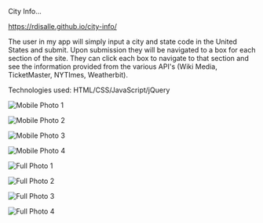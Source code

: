 City Info...

https://rdisalle.github.io/city-info/

The user in my app will simply input a city and state code in the United States and submit. Upon submission they will be navigated to a box for each section of the site. They can click each box to navigate to that section and see the information provided from the various API's (Wiki Media, TicketMaster, NYTImes, Weatherbit).

Technologies used: HTML/CSS/JavaScript/jQuery


![Mobile Photo 1](Shttps://github.com/rdisalle/city-info/blob/master/Screen%20Shot%202020-06-08%20at%205.55.35%20PM.png)

![Mobile Photo 2](https://github.com/rdisalle/city-info/blob/master/Screen%20Shot%202020-06-08%20at%206.30.59%20PM.png)

![Mobile Photo 3](https://github.com/rdisalle/city-info/blob/master/Screen%20Shot%202020-06-08%20at%206.31.15%20PM.png)

![Mobile Photo 4](https://github.com/rdisalle/city-info/blob/master/Screen%20Shot%202020-06-08%20at%206.31.24%20PM.png)

![Full Photo 1](https://github.com/rdisalle/city-info/blob/master/Screen%20Shot%202020-06-08%20at%206.31.57%20PM.png)

![Full Photo 2](https://github.com/rdisalle/city-info/blob/master/Screen%20Shot%202020-06-08%20at%206.32.18%20PM.png)

![Full Photo 3](https://github.com/rdisalle/city-info/blob/master/Screen%20Shot%202020-06-08%20at%206.32.26%20PM.png)

![Full Photo 4](https://github.com/rdisalle/city-info/blob/master/Screen%20Shot%202020-06-08%20at%206.32.38%20PM.png)

